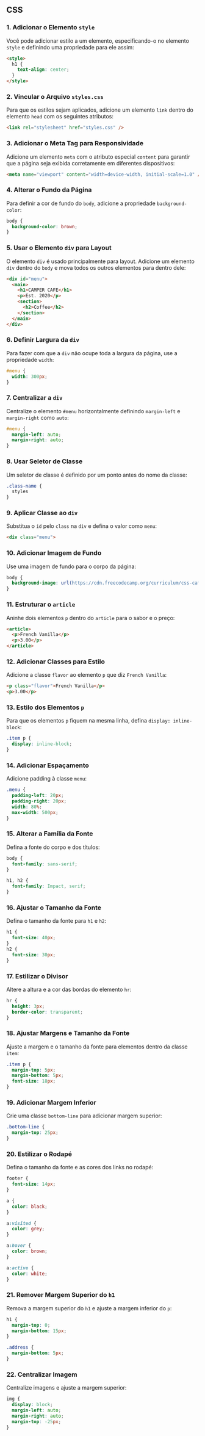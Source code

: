 ## CSS

### 1. Adicionar o Elemento `style`
Você pode adicionar estilo a um elemento, especificando-o no elemento `style` e definindo uma propriedade para ele assim:

```html
<style>
  h1 {
    text-align: center;
  }
</style>
```

### 2. Vincular o Arquivo `styles.css`
Para que os estilos sejam aplicados, adicione um elemento `link` dentro do elemento `head` com os seguintes atributos:

```html
<link rel="stylesheet" href="styles.css" />
```

### 3. Adicionar o Meta Tag para Responsividade
Adicione um elemento `meta` com o atributo especial `content` para garantir que a página seja exibida corretamente em diferentes dispositivos:

```html
<meta name="viewport" content="width=device-width, initial-scale=1.0" />
```

### 4. Alterar o Fundo da Página
Para definir a cor de fundo do `body`, adicione a propriedade `background-color`:

```css
body {
  background-color: brown;
}
```

### 5. Usar o Elemento `div` para Layout
O elemento `div` é usado principalmente para layout. Adicione um elemento `div` dentro do `body` e mova todos os outros elementos para dentro dele:

```html
<div id="menu">
  <main>
    <h1>CAMPER CAFE</h1>
    <p>Est. 2020</p>
    <section>
      <h2>Coffee</h2>
    </section>
  </main>
</div>
```

### 6. Definir Largura da `div`
Para fazer com que a `div` não ocupe toda a largura da página, use a propriedade `width`:

```css
#menu {
  width: 300px;
}
```

### 7. Centralizar a `div`
Centralize o elemento `#menu` horizontalmente definindo `margin-left` e `margin-right` como `auto`:

```css
#menu {
  margin-left: auto;
  margin-right: auto;
}
```

### 8. Usar Seletor de Classe
Um seletor de classe é definido por um ponto antes do nome da classe:

```css
.class-name {
  styles
}
```

### 9. Aplicar Classe ao `div`
Substitua o `id` pelo `class` na `div` e defina o valor como `menu`:

```html
<div class="menu">
```

### 10. Adicionar Imagem de Fundo
Use uma imagem de fundo para o corpo da página:

```css
body {
  background-image: url(https://cdn.freecodecamp.org/curriculum/css-cafe/beans.jpg);
}
```

### 11. Estruturar o `article`
Aninhe dois elementos `p` dentro do `article` para o sabor e o preço:

```html
<article>
  <p>French Vanilla</p>
  <p>3.00</p>
</article>
```

### 12. Adicionar Classes para Estilo
Adicione a classe `flavor` ao elemento `p` que diz `French Vanilla`:

```html
<p class="flavor">French Vanilla</p>
<p>3.00</p>
```

### 13. Estilo dos Elementos `p`
Para que os elementos `p` fiquem na mesma linha, defina `display: inline-block`:

```css
.item p {
  display: inline-block;
}
```

### 14. Adicionar Espaçamento
Adicione padding à classe `menu`:

```css
.menu {
  padding-left: 20px;
  padding-right: 20px;
  width: 80%;
  max-width: 500px;
}
```

### 15. Alterar a Família da Fonte
Defina a fonte do corpo e dos títulos:

```css
body {
  font-family: sans-serif;
}

h1, h2 {
  font-family: Impact, serif;
}
```

### 16. Ajustar o Tamanho da Fonte
Defina o tamanho da fonte para `h1` e `h2`:

```css
h1 {
  font-size: 40px;
}
h2 {
  font-size: 30px;
}
```

### 17. Estilizar o Divisor
Altere a altura e a cor das bordas do elemento `hr`:

```css
hr {
  height: 3px;
  border-color: transparent;
}
```

### 18. Ajustar Margens e Tamanho da Fonte
Ajuste a margem e o tamanho da fonte para elementos dentro da classe `item`:

```css
.item p {
  margin-top: 5px;
  margin-bottom: 5px;
  font-size: 18px;
}
```

### 19. Adicionar Margem Inferior
Crie uma classe `bottom-line` para adicionar margem superior:

```css
.bottom-line {
  margin-top: 25px;
}
```

### 20. Estilizar o Rodapé
Defina o tamanho da fonte e as cores dos links no rodapé:

```css
footer {
  font-size: 14px;
}

a {
  color: black;
}

a:visited {
  color: grey;
}

a:hover {
  color: brown;
}

a:active {
  color: white;
}
```

### 21. Remover Margem Superior do `h1`
Remova a margem superior do `h1` e ajuste a margem inferior do `p`:

```css
h1 {
  margin-top: 0;
  margin-bottom: 15px;
}

.address {
  margin-bottom: 5px;
}
```

### 22. Centralizar Imagem
Centralize imagens e ajuste a margem superior:

```css
img {
  display: block;
  margin-left: auto;
  margin-right: auto;
  margin-top: -25px;
}
```
